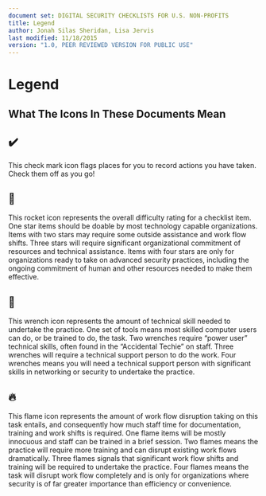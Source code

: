 ```yaml
---
document set: DIGITAL SECURITY CHECKLISTS FOR U.S. NON-PROFITS
title: Legend
author: Jonah Silas Sheridan, Lisa Jervis
last modified: 11/18/2015
version: "1.0, PEER REVIEWED VERSION FOR PUBLIC USE"
---
```

# Legend
## What The Icons In These Documents Mean

## :heavy_check_mark:  
This check mark icon flags places for you to record actions you have taken. Check them off as you go!

## :rocket:  
This rocket icon represents the overall difficulty rating for a checklist item. One star items should be doable by most technology capable organizations. Items with two stars may require some outside assistance and work flow shifts. Three stars will require significant organizational commitment of resources and technical assistance. Items with four stars are only for organizations ready to take on advanced security practices, including the ongoing commitment of human and other resources needed to make them effective.

## :wrench:    
This wrench icon represents the amount of technical skill needed to undertake the practice. One set of tools means most skilled computer users can do, or be trained to do, the task. Two wrenches require “power user” technical skills, often found in the “Accidental Techie” on staff. Three wrenches will require a technical support person to do the work. Four wrenches means you will need a technical support person with significant skills in networking or security to undertake the practice.

## :fire:  
This flame icon represents the amount of work flow disruption taking on this task entails, and consequently how much staff time for documentation, training and work shifts is required. One flame items will be mostly innocuous and staff can be trained in a brief session. Two flames means the practice will require more training and can disrupt existing work flows dramatically. Three flames signals that significant work flow shifts and training will be required to undertake the practice. Four flames means the task will disrupt work flow completely and is only for organizations where security is of far greater importance than efficiency or convenience.
